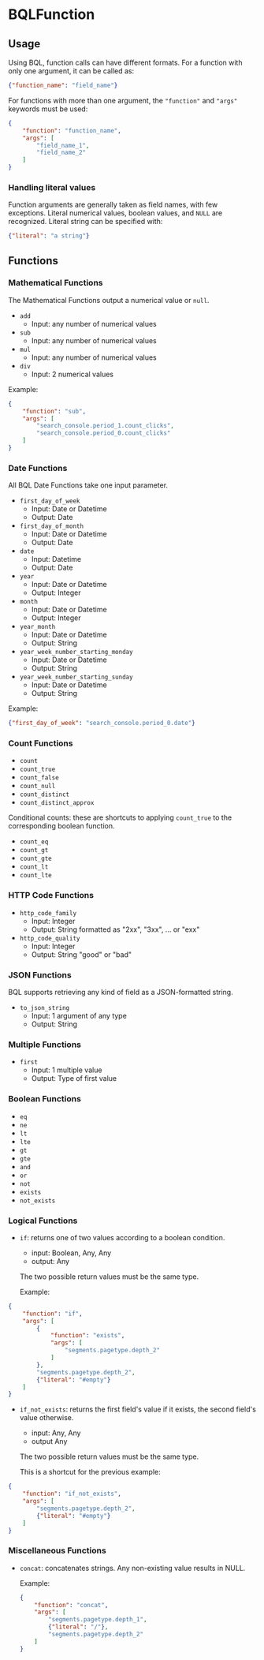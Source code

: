 # BQLFunction

## Usage

Using BQL, function calls can have different formats.
For a function with only one argument, it can be called as:
```JSON
{"function_name": "field_name"}
```
For functions with more than one argument, the `"function"` and `"args"` 
keywords must be used:
```JSON
{
    "function": "function_name",
    "args": [
        "field_name_1",
        "field_name_2"
    ]
}
```

### Handling literal values

Function arguments are generally taken as field names, with few exceptions.
Literal numerical values, boolean values, and `NULL` are recognized. Literal
string can be specified with:
```json
{"literal": "a string"}
```

## Functions

### Mathematical Functions

The Mathematical Functions output a numerical value or `null`.

- `add`
    - Input: any number of numerical values
- `sub`
    - Input: any number of numerical values
- `mul`
    - Input: any number of numerical values
- `div`
    - Input: 2 numerical values

Example:
```JSON
{
    "function": "sub",
    "args": [
        "search_console.period_1.count_clicks",
        "search_console.period_0.count_clicks"
    ]
}
```

### Date Functions

All BQL Date Functions take one input parameter.

- `first_day_of_week`
    - Input: Date or Datetime
    - Output: Date
- `first_day_of_month`
    - Input: Date or Datetime
    - Output: Date
- `date`
    - Input: Datetime
    - Output: Date
- `year`
    - Input: Date or Datetime
    - Output: Integer
- `month`
    - Input: Date or Datetime
    - Output: Integer
- `year_month`
    - Input: Date or Datetime
    - Output: String
- `year_week_number_starting_monday`
    - Input: Date or Datetime
    - Output: String
- `year_week_number_starting_sunday`
    - Input: Date or Datetime
    - Output: String

Example:
```JSON
{"first_day_of_week": "search_console.period_0.date"}
```

### Count Functions

* `count`
* `count_true`
* `count_false`
* `count_null`
* `count_distinct`
* `count_distinct_approx`

Conditional counts: these are shortcuts to applying `count_true` to the corresponding boolean function.

* `count_eq`
* `count_gt`
* `count_gte`
* `count_lt`
* `count_lte`
  
### HTTP Code Functions

- `http_code_family`
    - Input: Integer
    - Output: String formatted as "2xx", "3xx", ... or "exx"
- `http_code_quality`
    - Input: Integer
    - Output: String "good" or "bad"

### JSON Functions

BQL supports retrieving any kind of field as a JSON-formatted string.

- `to_json_string`
    - Input: 1 argument of any type
    - Output: String

### Multiple Functions

- `first`
    - Input: 1 multiple value
    - Output: Type of first value


### Boolean Functions

- `eq`
- `ne`
- `lt`
- `lte`
- `gt`
- `gte`
- `and`
- `or`
- `not`
- `exists`
- `not_exists`

### Logical Functions

- `if`: returns one of two values according to a boolean condition.

    - input: Boolean, Any, Any
    - output: Any

    The two possible return values must be the same type.

    Example:

```json
{
    "function": "if",
    "args": [
        {
            "function": "exists",
            "args": [
                "segments.pagetype.depth_2"
            ]
        },
        "segments.pagetype.depth_2",
        {"literal": "#empty"}
    ]
}
```

- `if_not_exists`: returns the first field's value if it exists, the second field's value otherwise. 
    - input: Any, Any
    - output Any

    The two possible return values must be the same type.
    
    This is a shortcut for the previous example:

```json
{
    "function": "if_not_exists",
    "args": [
        "segments.pagetype.depth_2",
        {"literal": "#empty"}
    ]
}
```

### Miscellaneous Functions

- `concat`: concatenates strings. Any non-existing value results in NULL.

    Example:
    ```JSON
    {
        "function": "concat",
        "args": [
            "segments.pagetype.depth_1",
            {"literal": "/"},
            "segments.pagetype.depth_2"
        ]
    }
    ```
